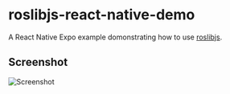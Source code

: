 # roslibjs-react-native-demo

A React Native Expo example domonstrating how to use [roslibjs](https://wiki.ros.org/roslibjs).

## Screenshot

![Screenshot](https://github.com/HackingGate/roslibjs-react-native-demo/raw/main/Screenshot.png)

